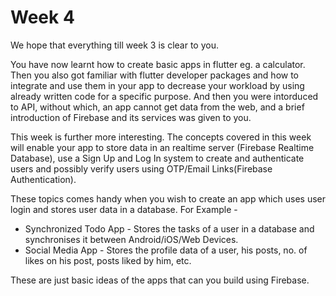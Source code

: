 # **Week 4**
We hope that everything till week 3 is clear to you. 

You have now learnt how to create basic apps in flutter eg. a calculator. Then you also got familiar with flutter developer packages and how to integrate and use them in your app to decrease your workload by using already written code for a specific purpose. And then you were intorduced to API, without which, an app cannot get data from the web, and a brief introduction of Firebase and its services was given to you.

This week is further more interesting. The concepts covered in this week will enable your app to store data in an realtime server (Firebase Realtime Database), use a Sign Up and Log In system to create and authenticate users and possibly verify users using OTP/Email Links(Firebase Authentication).

These topics comes handy when you wish to create an app which uses user login and stores user data in a database.
For Example - 
* Synchronized Todo App - Stores the tasks of a user in a database and synchronises it between Android/iOS/Web Devices.
* Social Media App - Stores the profile data of a user, his posts, no. of likes on his post,  posts liked by him, etc. 

These are just basic ideas of the apps that can you build using Firebase.
